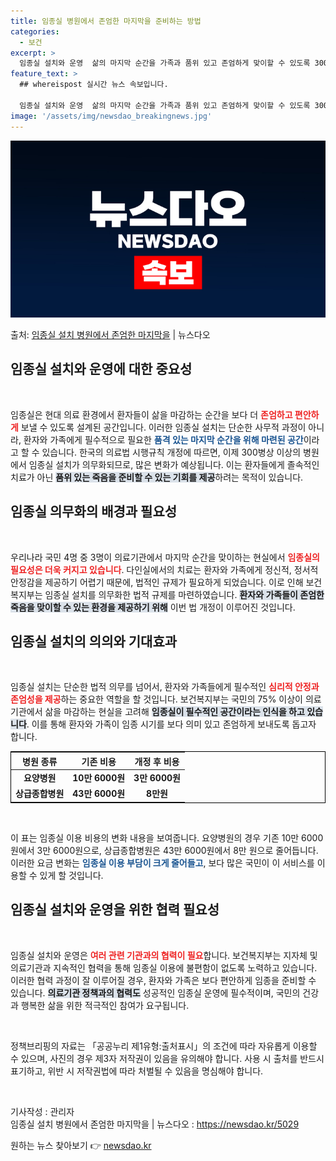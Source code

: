 ```yaml
---
title: 임종실 병원에서 존엄한 마지막을 준비하는 방법
categories:
  - 보건
excerpt: >
  임종실 설치와 운영  삶의 마지막 순간을 가족과 품위 있고 존엄하게 맞이할 수 있도록 300병상 이상의 병원…
feature_text: >
  ## whereispost 실시간 뉴스 속보입니다.

  임종실 설치와 운영  삶의 마지막 순간을 가족과 품위 있고 존엄하게 맞이할 수 있도록 300병상 이상의 병원…
image: '/assets/img/newsdao_breakingnews.jpg'
---
```


![뉴스다오 속보](/assets/img/newsdao_breakingnews.jpg)

<p>출처: <a href="https://newsdao.kr/5029" rel="dofollow">임종실 설치 병원에서 존엄한 마지막을</a> | 뉴스다오</p>

<h2 data-ke-size="size26">임종실 설치와 운영에 대한 중요성</h2>

<p data-ke-size="size16">&nbsp;</p>

임종실은 현대 의료 환경에서 환자들이 삶을 마감하는 순간을 보다 더 <b><span style="color: #ee2323;">존엄하고 편안하게</span></b> 보낼 수 있도록 설계된 공간입니다. 이러한 임종실 설치는 단순한 사무적 과정이 아니라, 환자와 가족에게 필수적으로 필요한 <b><span style="color: #1a5490;">품격 있는 마지막 순간을 위해 마련된 공간</span></b>이라고 할 수 있습니다. 한국의 의료법 시행규칙 개정에 따르면, 이제 300병상 이상의 병원에서 임종실 설치가 의무화되므로, 많은 변화가 예상됩니다. 이는 환자들에게 졸속적인 치료가 아닌 <b><span style="background-color: #21538527;">품위 있는 죽음을 준비할 수 있는 기회를 제공</span></b>하려는 목적이 있습니다.

<h2 data-ke-size="size26">임종실 의무화의 배경과 필요성</h2>

<p data-ke-size="size16">&nbsp;</p>

우리나라 국민 4명 중 3명이 의료기관에서 마지막 순간을 맞이하는 현실에서 <b><span style="color: #ee2323;">임종실의 필요성은 더욱 커지고 있습니다</span></b>. 다인실에서의 치료는 환자와 가족에게 정신적, 정서적 안정감을 제공하기 어렵기 때문에, 법적인 규제가 필요하게 되었습니다. 이로 인해 보건복지부는 임종실 설치를 의무화한 법적 규제를 마련하였습니다. <b><span style="background-color: #21538527;">환자와 가족들이 존엄한 죽음을 맞이할 수 있는 환경을 제공하기 위해</span></b> 이번 법 개정이 이루어진 것입니다.

<h2 data-ke-size="size26">임종실 설치의 의의와 기대효과</h2>

<p data-ke-size="size16">&nbsp;</p>

임종실 설치는 단순한 법적 의무를 넘어서, 환자와 가족들에게 필수적인 <b><span style="color: #ee2323;">심리적 안정과 존엄성을 제공</span></b>하는 중요한 역할을 할 것입니다. 보건복지부는 국민의 75% 이상이 의료기관에서 삶을 마감하는 현실을 고려해 <b><span style="background-color: #21538527;">임종실이 필수적인 공간이라는 인식을 하고 있습니다</span></b>. 이를 통해 환자와 가족이 임종 시기를 보다 의미 있고 존엄하게 보내도록 돕고자 합니다. 

<table style="width: 100%; border: 1px solid black;">
  <thead>
    <tr>
      <th style="text-align: center; height: 17px;"><b>병원 종류</b></th>
      <th style="text-align: center; height: 17px;"><b>기존 비용</b></th>
      <th style="text-align: center; height: 17px;"><b>개정 후 비용</b></th>
    </tr>
  </thead>
  <tbody>
    <tr>
      <td style="text-align: center; height: 17px;"><b>요양병원</b></td>
      <td style="text-align: center; height: 17px;"><b>10만 6000원</b></td>
      <td style="text-align: center; height: 17px;"><b>3만 6000원</b></td>
    </tr>
    <tr>
      <td style="text-align: center; height: 17px;"><b>상급종합병원</b></td>
      <td style="text-align: center; height: 17px;"><b>43만 6000원</b></td>
      <td style="text-align: center; height: 17px;"><b>8만원</b></td>
    </tr>
  </tbody>
</table>

<p data-ke-size="size16">&nbsp;</p>

이 표는 임종실 이용 비용의 변화 내용을 보여줍니다. 요양병원의 경우 기존 10만 6000원에서 3만 6000원으로, 상급종합병원은 43만 6000원에서 8만 원으로 줄어듭니다. 이러한 요금 변화는 <b><span style="color: #1a5490;">임종실 이용 부담이 크게 줄어들고</span></b>, 보다 많은 국민이 이 서비스를 이용할 수 있게 할 것입니다.

<h2 data-ke-size="size26">임종실 설치와 운영을 위한 협력 필요성</h2>

<p data-ke-size="size16">&nbsp;</p>

임종실 설치와 운영은 <b><span style="color: #ee2323;">여러 관련 기관과의 협력이 필요</span></b>합니다. 보건복지부는 지자체 및 의료기관과 지속적인 협력을 통해 임종실 이용에 불편함이 없도록 노력하고 있습니다. 이러한 협력 과정이 잘 이루어질 경우, 환자와 가족은 보다 편안하게 임종을 준비할 수 있습니다. <b><span style="background-color: #21538527;">의료기관 정책과의 협력도</span></b> 성공적인 임종실 운영에 필수적이며, 국민의 건강과 행복한 삶을 위한 적극적인 참여가 요구됩니다.

<p data-ke-size="size16">&nbsp;</p>

정책브리핑의 자료는 「공공누리 제1유형:출처표시」의 조건에 따라 자유롭게 이용할 수 있으며, 사진의 경우 제3자 저작권이 있음을 유의해야 합니다. 사용 시 출처를 반드시 표기하고, 위반 시 저작권법에 따라 처벌될 수 있음을 명심해야 합니다.

<p data-ke-size="size16">&nbsp;</p>

기사작성 : 관리자  
임종실 설치 병원에서 존엄한 마지막을 | 뉴스다오  : <a href="https://newsdao.kr/5029">https://newsdao.kr/5029</a> 

원하는 뉴스 찾아보기 👉 <a href="https://newsdao.kr" rel="dofollow">newsdao.kr</a>



